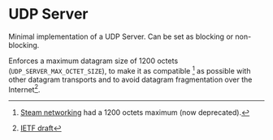 # UDP Server

Minimal implementation of a UDP Server. Can be set as blocking or non-blocking.

Enforces a maximum datagram size of 1200 octets (`UDP_SERVER_MAX_OCTET_SIZE`), to make it as compatible [^1] as possible with other datagram transports and to avoid datagram fragmentation over the Internet[^2].

[^1]: [Steam networking](https://partner.steamgames.com/doc/api/ISteamNetworking) had a 1200 octets maximum (now deprecated).
[^2]: [IETF draft](https://www.ietf.org/archive/id/draft-ietf-dnsop-avoid-fragmentation-07.html)
